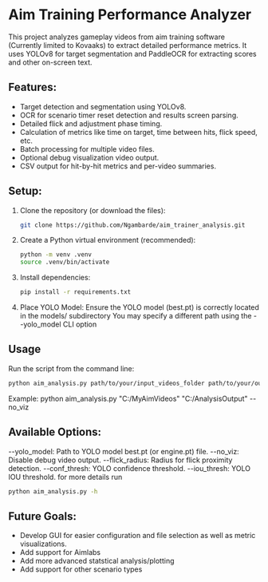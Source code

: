 # Aim Training Performance Analyzer

This project analyzes gameplay videos from aim training software (Currently limited to Kovaaks) to extract detailed performance metrics. It uses YOLOv8 for target segmentation and PaddleOCR for extracting scores and other on-screen text.

## Features:
- Target detection and segmentation using YOLOv8.
- OCR for scenario timer reset detection and results screen parsing.
- Detailed flick and adjustment phase timing.
- Calculation of metrics like time on target, time between hits, flick speed, etc.
- Batch processing for multiple video files.
- Optional debug visualization video output.
- CSV output for hit-by-hit metrics and per-video summaries.

## Setup:

1.  Clone the repository (or download the files):
    ```bash
    git clone https://github.com/Ngambarde/aim_trainer_analysis.git
    ```

2.  Create a Python virtual environment (recommended):
    ```bash
    python -m venv .venv
    source .venv/bin/activate
    ```
3.  Install dependencies:
    ```bash
    pip install -r requirements.txt
    ```
4.  Place YOLO Model:
    Ensure the YOLO model (best.pt) is correctly located in the models/ subdirectory
    You may specify a different path using the --yolo_model CLI option

## Usage
Run the script from the command line:
```bash
python aim_analysis.py path/to/your/input_videos_folder path/to/your/output_folder [OPTIONS]
```

Example: python aim_analysis.py "C:/MyAimVideos" "C:/AnalysisOutput" --no_viz

## Available Options:
--yolo_model: Path to YOLO model best.pt (or engine.pt) file.
--no_viz: Disable debug video output.
--flick_radius: Radius for flick proximity detection.
--conf_thresh: YOLO confidence threshold.
--iou_thresh: YOLO IOU threshold.
for more details run
```bash
python aim_analysis.py -h
```


## Future Goals:
- Develop GUI for easier configuration and file selection as well as metric visualizations.
- Add support for Aimlabs
- Add more advanced statstical analysis/plotting
- Add support for other scenario types
